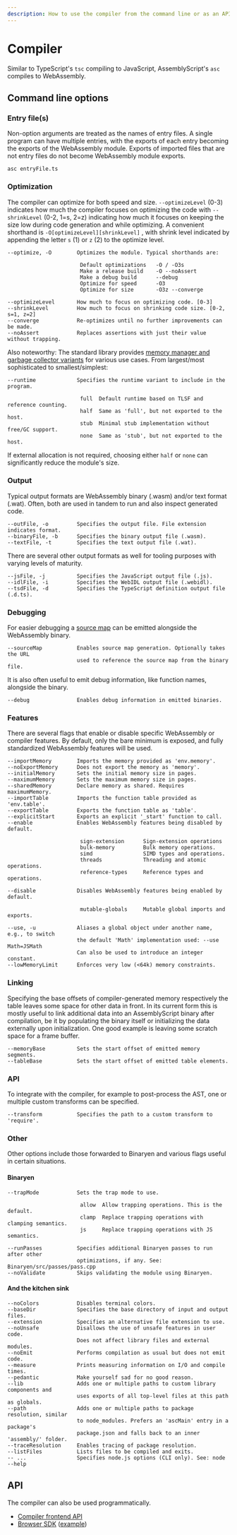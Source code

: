 ```yaml
---
description: How to use the compiler from the command line or as an API.
---
```


# Compiler

 Similar to TypeScript's `tsc` compiling to JavaScript, AssemblyScript's `asc` compiles to WebAssembly.

## Command line options

### Entry file\(s\)

Non-option arguments are treated as the names of entry files. A single program can have multiple entries, with the exports of each entry becoming the exports of the WebAssembly module. Exports of imported files that are not entry files do not become WebAssembly module exports.

```text
asc entryFile.ts
```

### Optimization

The compiler can optimize for both speed and size. `--optimizeLevel` \(0-3\) indicates how much the compiler focuses on optimizing the code with `--shrinkLevel` \(0-2, 1=s, 2=z\) indicating how much it focuses on keeping the size low during code generation and while optimizing. A convenient shorthand is `-O[optimizeLevel][shrinkLevel]` , with shrink level indicated by appending the letter `s` \(1\) or `z` \(2\) to the optimize level.

```text
--optimize, -O        Optimizes the module. Typical shorthands are:

                       Default optimizations   -O / -O3s
                       Make a release build    -O --noAssert
                       Make a debug build      --debug
                       Optimize for speed      -O3
                       Optimize for size       -O3z --converge

--optimizeLevel       How much to focus on optimizing code. [0-3]
--shrinkLevel         How much to focus on shrinking code size. [0-2, s=1, z=2]
--converge            Re-optimizes until no further improvements can be made.
--noAssert            Replaces assertions with just their value without trapping.
```

Also noteworthy: The standard library provides [memory manager and garbage collector variants](runtime.md#runtime-variants) for various use cases. From largest/most sophisticated to smallest/simplest:

```text
--runtime             Specifies the runtime variant to include in the program.

                       full  Default runtime based on TLSF and reference counting.
                       half  Same as 'full', but not exported to the host.
                       stub  Minimal stub implementation without free/GC support.
                       none  Same as 'stub', but not exported to the host.
```

If external allocation is not required, choosing either `half` or `none` can significantly reduce the module's size.

### Output

Typical output formats are WebAssembly binary \(.wasm\) and/or text format \(.wat\). Often, both are used in tandem to run and also inspect generated code.

```text
--outFile, -o         Specifies the output file. File extension indicates format.
--binaryFile, -b      Specifies the binary output file (.wasm).
--textFile, -t        Specifies the text output file (.wat).
```

There are several other output formats as well for tooling purposes with varying levels of maturity.

```text
--jsFile, -j          Specifies the JavaScript output file (.js).
--idlFile, -i         Specifies the WebIDL output file (.webidl).
--tsdFile, -d         Specifies the TypeScript definition output file (.d.ts).
```

### Debugging

For easier debugging a [source map](debugging.md#source-maps) can be emitted alongside the WebAssembly binary.

```text
--sourceMap           Enables source map generation. Optionally takes the URL
                      used to reference the source map from the binary file.
```

It is also often useful to emit debug information, like function names, alongside the binary.

```text
--debug               Enables debug information in emitted binaries.
```

### Features

There are several flags that enable or disable specific WebAssembly or compiler features. By default, only the bare minimum is exposed, and fully standardized WebAssembly features will be used.

```text
--importMemory        Imports the memory provided as 'env.memory'.
--noExportMemory      Does not export the memory as 'memory'.
--initialMemory       Sets the initial memory size in pages.
--maximumMemory       Sets the maximum memory size in pages.
--sharedMemory        Declare memory as shared. Requires maximumMemory.
--importTable         Imports the function table provided as 'env.table'.
--exportTable         Exports the function table as 'table'.
--explicitStart       Exports an explicit '_start' function to call.
--enable              Enables WebAssembly features being disabled by default.

                       sign-extension      Sign-extension operations
                       bulk-memory         Bulk memory operations.
                       simd                SIMD types and operations.
                       threads             Threading and atomic operations.
                       reference-types     Reference types and operations.

--disable             Disables WebAssembly features being enabled by default.

                       mutable-globals     Mutable global imports and exports.

--use, -u             Aliases a global object under another name, e.g., to switch
                      the default 'Math' implementation used: --use Math=JSMath
                      Can also be used to introduce an integer constant.
--lowMemoryLimit      Enforces very low (<64k) memory constraints.
```

### Linking

Specifying the base offsets of compiler-generated memory respectively the table leaves some space for other data in front. In its current form this is mostly useful to link additional data into an AssemblyScript binary after compilation, be it by populating the binary itself or initializing the data externally upon initialization. One good example is leaving some scratch space for a frame buffer.

```text
--memoryBase          Sets the start offset of emitted memory segments.
--tableBase           Sets the start offset of emitted table elements.
```

### API

To integrate with the compiler, for example to post-process the AST, one or multiple custom transforms can be specified.

```text
--transform           Specifies the path to a custom transform to 'require'.
```

### Other

Other options include those forwarded to Binaryen and various flags useful in certain situations.

#### Binaryen

```text
--trapMode            Sets the trap mode to use.

                       allow  Allow trapping operations. This is the default.
                       clamp  Replace trapping operations with clamping semantics.
                       js     Replace trapping operations with JS semantics.

--runPasses           Specifies additional Binaryen passes to run after other
                      optimizations, if any. See: Binaryen/src/passes/pass.cpp
--noValidate          Skips validating the module using Binaryen.
```

#### And the kitchen sink

```text
--noColors            Disables terminal colors.
--baseDir             Specifies the base directory of input and output files.
--extension           Specifies an alternative file extension to use.
--noUnsafe            Disallows the use of unsafe features in user code.
                      Does not affect library files and external modules.
--noEmit              Performs compilation as usual but does not emit code.
--measure             Prints measuring information on I/O and compile times.
--pedantic            Make yourself sad for no good reason.
--lib                 Adds one or multiple paths to custom library components and
                      uses exports of all top-level files at this path as globals.
--path                Adds one or multiple paths to package resolution, similar
                      to node_modules. Prefers an 'ascMain' entry in a package's
                      package.json and falls back to an inner 'assembly/' folder.
--traceResolution     Enables tracing of package resolution.
--listFiles           Lists files to be compiled and exits.
-- ...                Specifies node.js options (CLI only). See: node --help
```

## API

The compiler can also be used programmatically.

* [Compiler frontend API](https://github.com/AssemblyScript/assemblyscript/tree/master/cli#api)
* [Browser SDK](https://github.com/AssemblyScript/assemblyscript/tree/master/lib/sdk) \([example](https://github.com/AssemblyScript/assemblyscript/tree/master/examples/sdk)\)

